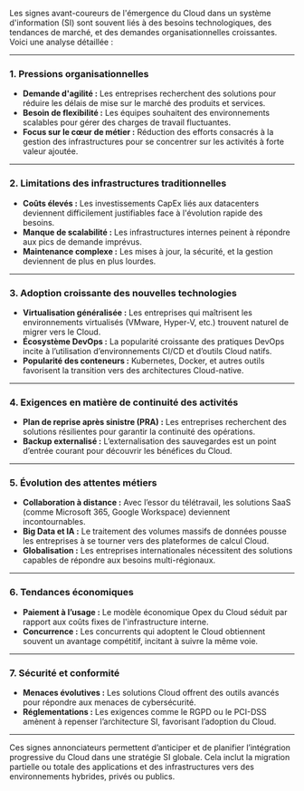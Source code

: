 Les signes avant-coureurs de l'émergence du Cloud dans un système d'information (SI) sont souvent liés à des besoins technologiques, des tendances de marché, et des demandes organisationnelles croissantes. Voici une analyse détaillée :

---

### **1. Pressions organisationnelles**
- **Demande d'agilité :** Les entreprises recherchent des solutions pour réduire les délais de mise sur le marché des produits et services.
- **Besoin de flexibilité :** Les équipes souhaitent des environnements scalables pour gérer des charges de travail fluctuantes.
- **Focus sur le cœur de métier :** Réduction des efforts consacrés à la gestion des infrastructures pour se concentrer sur les activités à forte valeur ajoutée.

---

### **2. Limitations des infrastructures traditionnelles**
- **Coûts élevés :** Les investissements CapEx liés aux datacenters deviennent difficilement justifiables face à l'évolution rapide des besoins.
- **Manque de scalabilité :** Les infrastructures internes peinent à répondre aux pics de demande imprévus.
- **Maintenance complexe :** Les mises à jour, la sécurité, et la gestion deviennent de plus en plus lourdes.

---

### **3. Adoption croissante des nouvelles technologies**
- **Virtualisation généralisée :** Les entreprises qui maîtrisent les environnements virtualisés (VMware, Hyper-V, etc.) trouvent naturel de migrer vers le Cloud.
- **Écosystème DevOps :** La popularité croissante des pratiques DevOps incite à l’utilisation d’environnements CI/CD et d’outils Cloud natifs.
- **Popularité des conteneurs :** Kubernetes, Docker, et autres outils favorisent la transition vers des architectures Cloud-native.

---

### **4. Exigences en matière de continuité des activités**
- **Plan de reprise après sinistre (PRA) :** Les entreprises recherchent des solutions résilientes pour garantir la continuité des opérations.
- **Backup externalisé :** L’externalisation des sauvegardes est un point d’entrée courant pour découvrir les bénéfices du Cloud.

---

### **5. Évolution des attentes métiers**
- **Collaboration à distance :** Avec l’essor du télétravail, les solutions SaaS (comme Microsoft 365, Google Workspace) deviennent incontournables.
- **Big Data et IA :** Le traitement des volumes massifs de données pousse les entreprises à se tourner vers des plateformes de calcul Cloud.
- **Globalisation :** Les entreprises internationales nécessitent des solutions capables de répondre aux besoins multi-régionaux.

---

### **6. Tendances économiques**
- **Paiement à l’usage :** Le modèle économique Opex du Cloud séduit par rapport aux coûts fixes de l'infrastructure interne.
- **Concurrence :** Les concurrents qui adoptent le Cloud obtiennent souvent un avantage compétitif, incitant à suivre la même voie.

---

### **7. Sécurité et conformité**
- **Menaces évolutives :** Les solutions Cloud offrent des outils avancés pour répondre aux menaces de cybersécurité.
- **Réglementations :** Les exigences comme le RGPD ou le PCI-DSS amènent à repenser l’architecture SI, favorisant l’adoption du Cloud.

---

Ces signes annonciateurs permettent d’anticiper et de planifier l’intégration progressive du Cloud dans une stratégie SI globale. Cela inclut la migration partielle ou totale des applications et des infrastructures vers des environnements hybrides, privés ou publics.